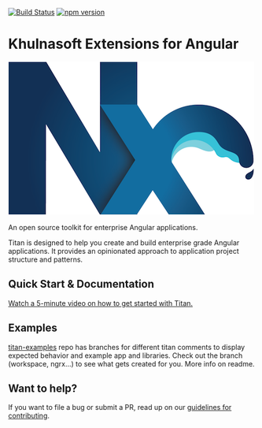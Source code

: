 [![Build Status](https://travis-ci.org/khulnasoft/titan.svg?branch=master)](https://travis-ci.org/khulnasoft/titan)
[![npm version](https://badge.fury.io/js/%40khulnasoft%2Ftitan.svg)](https://www.npmjs.com/@nrw/titan)

# Khulnasoft Extensions for Angular

<img src="https://raw.githubusercontent.com/khulnasoft/titan/master/titan-logo.png">

An open source toolkit for enterprise Angular applications.

Titan is designed to help you create and build enterprise grade Angular applications. It provides an opinionated approach to application project structure and patterns.


## Quick Start & Documentation

[Watch a 5-minute video on how to get started with Titan.](http://khulnasoft.com/titan)

## Examples

[titan-examples](https://github.com/khulnasoft/titan-examples) repo has branches for different titan comments to display expected behavior and example app and libraries.
Check out the branch (workspace, ngrx...) to see what gets created for you. More info on readme.

## Want to help?

If you want to file a bug or submit a PR, read up on our [guidelines for contributing](https://github.com/khulnasoft/titan/blob/master/CONTRIBUTING.md).
